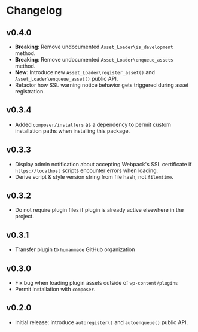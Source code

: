 # Changelog

## v0.4.0

- **Breaking**: Remove undocumented `Asset_Loader\is_development` method.
- **Breaking**: Remove undocumented `Asset_Loader\enqueue_assets` method.
- **New**: Introduce new `Asset_Loader\register_asset()` and `Asset_Loader\enqueue_asset()` public API.
- Refactor how SSL warning notice behavior gets triggered during asset registration.

## v0.3.4

- Added `composer/installers` as a dependency to permit custom installation paths when installing this package.

## v0.3.3

- Display admin notification about accepting Webpack's SSL certificate if `https://localhost` scripts encounter errors when loading.
- Derive script & style version string from file hash, not `filemtime`.

## v0.3.2

- Do not require plugin files if plugin is already active elsewhere in the project.

## v0.3.1

- Transfer plugin to `humanmade` GitHub organization

## v0.3.0

- Fix bug when loading plugin assets outside of `wp-content/plugins`
- Permit installation with `composer`.

## v0.2.0

- Initial release: introduce `autoregister()` and `autoenqueue()` public API.
